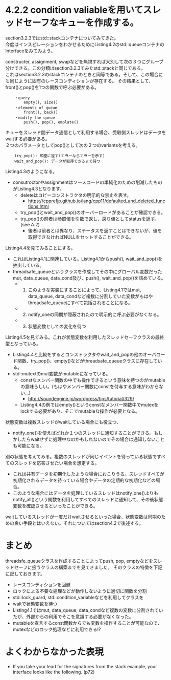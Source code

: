 # 4.2.2 condition valiableを用いてスレッドセーフなキューを作成する。

section3.2.3ではstd::stackコンテナについてみてきた。  
今度はインスピレーションをわかせるためにListing4.2のstd::queueコンテナのInterfaceをみてみよう。  


constructer, assignment, swapなどを無視すれば大別して次の３つにグループ分けできる。この分類はsection3.2.3でみたstd::stackと同じである。  
これはsection3.2.3のstackコンテナのときと同等である。そして、この場合にも同じように固有のレースコンディションが存在する。 その結果として、front()とpop()を1つの関数で呼ぶ必要がある。
```
	・query
		empty(), size()
	・elements of queue
		front(), back()
	・modify the queue
		push(), pop(), emplate()
```

キューをスレッド間データ通信として利用する場合、受取側スレッドはデータをwaitする必要がある。  
２つのパラメータとしてpop()として次の２つのvariantsを考える。
```
	try_pop(): 即座に返す(エラーならエラーを示す)
	wait_and_pop(): データが取得できるまで待つ
```


Listing4.3のようになる。
- consutroctorやassignmentはソースコードの単純化のための削減したものがListing4.3となります。
  - deleteはコピーコンストラクタの明示的な禁止を表す。
    - https://cpprefjp.github.io/lang/cpp11/defaulted_and_deleted_functions.html
  - try_pop()とwait_and_pop()のオーバーロードがあることが確認できる。
  - try_pop()の前者は参照値を引数で返し、戻り値としてstatusを返す。(see A.2)
    - 後者は前者とは異なり、ステータスを返すことはできないが、値を取得できなければNULLをセットすることができる。

Listing4.4を見てみることにする。
- これはListing4.1に関連している。Listing4.1からpush(), wait_and_pop()を抽出している。
- threadsafe_queueというクラスを作成してその中にグローバル変数だったmut, data_queue, data_cond及び、push(), wait_and_pop()を詰めている。
  - 1. このような実装にすることによって、Listing4.1ではmut, data_queue, data_condなど複数に分割していた変数がもはやthreadsafe_queueにすべて包括されることになる。
  - 2. notify_oneの同期が隠蔽されたので明示的に呼ぶ必要がなくなる。
  - 3. 状態変数としての変化を待つ

Listing4.5を見てみる。これが状態変数を利用したスレッドセーフクラスの最終型となっている。
- Listing4.4と比較をするとコンストラクタやwait_and_popの他のオーバロード関数、try_pop()、empty()などがthreadsafe_queueクラスに存在している。
- std::mutextのmut変数がmutableになっている。
  - constなメンバー関数の中でも操作できるという意味を持つのがmutableの意味らしい。(もはやメンバー関数にconstを付与する意味がわからない...)
    - http://soundengine.jp/wordpress/tips/tutorial/329/
  - Listing4.4の例ではempty()というconstなメンバー関数中でmutexをlockする必要があり、そこでmutableな操作が必要となる。

状態変数は複数スレッドがwaitしている場合にも役立つ、
- notify_one()を使えばどれか１つのスレッドに通知することができる。もしかしたらwaitせずに処理中なのかもしれないのでその場合は通知しないことも可能になる。


別の状態を考えてみる。複数のスレッドが同じイベントを待っている状態ですべてのスレッドを応答させたい場合を想定する。
- これは共有データを初期化したような場合におこりうる。スレッドすべてが初期化されるデータを待っている場合やデータの定期的な初期化などの場合。
- このような場合にはデータを処理しているスレッドはnotify_one()よりもnotify_all()という関数を利用してすべてのスレッドに通知して、その後状態変数を確認させるといったことができる。

waitしているスレッドが一度だけwaitさせるといった場合、状態変数は同期のための良い手段とはいえない。それについてはsection4.2で後述する。

# まとめ
threadsfe_queueクラスを作成することによってpush, pop, emptyなどをスレッドセーフに扱うクラスの構築までを見てきました。 
そのクラスの特徴を下記に記しておきます。
- レースコンディションを回避
- ロックによる不要な処理などが動作しないように適切に関数を分割
- std::lock_guard, std::condition_variableなどを利用してクラスを
- waitで状態変数を待つ
- Listing4.1ではmut, data_queue, data_condなど複数の変数に分割されていたが、外部からの利用でそこを意識する必要がなくなった。 
- mutableを宣言するconst関数からでも変数を操作することが可能なので、mutexなどのロック処理などに利用できる!?

# よくわからなかった表現
- If you take your lead for the signatures from the stack example, your interface looks like the following. (p72)


